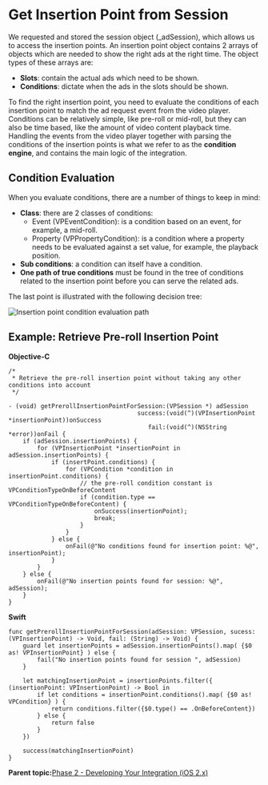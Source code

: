 # Get Insertion Point from Session

We requested and stored the session object \(\_adSession\), which allows us to access the insertion points. An insertion point object contains 2 arrays of objects which are needed to show the right ads at the right time. The object types of these arrays are:

-   **Slots**: contain the actual ads which need to be shown.
-   **Conditions**: dictate when the ads in the slots should be shown.

To find the right insertion point, you need to evaluate the conditions of each insertion point to match the ad request event from the video player. Conditions can be relatively simple, like pre-roll or mid-roll, but they can also be time based, like the amount of video content playback time. Handling the events from the video player together with parsing the conditions of the insertion points is what we refer to as the **condition engine**, and contains the main logic of the integration.

## Condition Evaluation

When you evaluate conditions, there are a number of things to keep in mind:

-   **Class**: there are 2 classes of conditions:
    -   Event \(VPEventCondition\): is a condition based on an event, for example, a mid-roll.
    -   Property \(VPPropertyCondition\): is a condition where a property needs to be evaluated against a set value, for example, the playback position.
-   **Sub conditions**: a condition can itself have a condition.
-   **One path of true conditions** must be found in the tree of conditions related to the insertion point before you can serve the related ads.

The last point is illustrated with the following decision tree:

![Insertion point condition evaluation path](../../image/integration_cond_eval.png)

## Example: Retrieve Pre-roll Insertion Point

**Objective-C**

```
/*
 * Retrieve the pre-roll insertion point without taking any other conditions into account
 */

- (void) getPrerollInsertionPointForSession:(VPSession *) adSession
                                    success:(void(^)(VPInsertionPoint *insertionPoint))onSuccess
                                       fail:(void(^)(NSString *error))onFail {
    if (adSession.insertionPoints) {
        for (VPInsertionPoint *insertionPoint in adSession.insertionPoints) {
            if (insertPoint.conditions) {
                for (VPCondition *condition in insertionPoint.conditions) {
                    // the pre-roll condition constant is VPConditionTypeOnBeforeContent
                    if (condition.type == VPConditionTypeOnBeforeContent) {
                        onSuccess(insertionPoint);
                        break;
                    }
                }
            } else {
                onFail(@"No conditions found for insertion point: %@", insertionPoint);
            }
        }
    } else {
        onFail(@"No insertion points found for session: %@", adSession);
    }
}
```

**Swift**

```
func getPrerollInsertionPointForSession(adSession: VPSession, sucess: (VPInsertionPoint) -> Void, fail: (String) -> Void) {
	guard let insertionPoints = adSession.insertionPoints().map( {$0 as! VPInsertionPoint} ) else {
		fail("No insertion points found for session ", adSession)
	}
	
	let matchingInsertionPoint = insertionPoints.filter({ (insertionPoint: VPInsertionPoint) -> Bool in
		if let conditions = insertionPoint.conditions().map( {$0 as! VPCondition} ) {
			return conditions.filter({$0.type() == .OnBeforeContent})
		} else {
			return false
		}
	})
	
	success(matchingInsertionPoint)
}
```

**Parent topic:**[Phase 2 - Developing Your Integration \(iOS 2.x\)](../../../oadtech/ad_serving/dg/ios_2_phase2.md)

